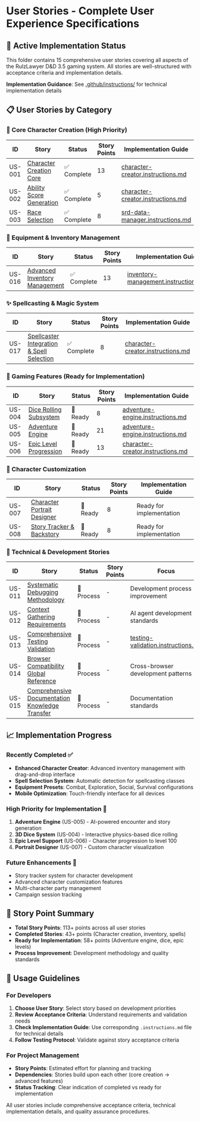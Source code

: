 # User Stories - Complete User Experience Specifications

## 🎯 Active Implementation Status

This folder contains 15 comprehensive user stories covering all aspects of the RulzLawyer D&D 3.5 gaming system. All stories are well-structured with acceptance criteria and implementation details.

**Implementation Guidance**: See [.github/instructions/](../.github/instructions/) for technical implementation details

## 📋 User Stories by Category

### 🎲 Core Character Creation (High Priority)
| ID | Story | Status | Story Points | Implementation Guide |
|----|-------|--------|--------------|---------------------|
| US-001 | [Character Creation Core](./character-creation-core-story.md) | ✅ Complete | 13 | [character-creator.instructions.md](../.github/instructions/implementation/character-creator.instructions.md) |
| US-002 | [Ability Score Generation](./ability-score-generation-story.md) | ✅ Complete | 5 | [character-creator.instructions.md](../.github/instructions/implementation/character-creator.instructions.md) |
| US-003 | [Race Selection](./race-selection-story.md) | ✅ Complete | 8 | [srd-data-manager.instructions.md](../.github/instructions/implementation/srd-data-manager.instructions.md) |

### 🎒 Equipment & Inventory Management 
| ID | Story | Status | Story Points | Implementation Guide |
|----|-------|--------|--------------|---------------------|
| US-016 | [Advanced Inventory Management](./advanced-inventory-management-story.md) | ✅ Complete | 13 | [inventory-management.instructions.md](../.github/instructions/implementation/inventory-management.instructions.md) |

### ✨ Spellcasting & Magic System
| ID | Story | Status | Story Points | Implementation Guide |
|----|-------|--------|--------------|---------------------|
| US-017 | [Spellcaster Integration & Spell Selection](./spellcaster-integration-spell-selection-story.md) | ✅ Complete | 8 | [character-creator.instructions.md](../.github/instructions/implementation/character-creator.instructions.md) |

### 🎯 Gaming Features (Ready for Implementation)
| ID | Story | Status | Story Points | Implementation Guide |
|----|-------|--------|--------------|---------------------|
| US-004 | [Dice Rolling Subsystem](./dice-rolling-subsystem-story.md) | 🚀 Ready | 8 | [adventure-engine.instructions.md](../.github/instructions/implementation/adventure-engine.instructions.md) |
| US-005 | [Adventure Engine](./adventure-engine-story.md) | 🚀 Ready | 21 | [adventure-engine.instructions.md](../.github/instructions/implementation/adventure-engine.instructions.md) |
| US-006 | [Epic Level Progression](./epic-level-progression-story.md) | 🚀 Ready | 13 | [character-creator.instructions.md](../.github/instructions/implementation/character-creator.instructions.md) |

### 🎨 Character Customization
| ID | Story | Status | Story Points | Implementation Guide |
|----|-------|--------|--------------|---------------------|
| US-007 | [Character Portrait Designer](./character-portrait-designer-story.md) | 🚀 Ready | 8 | Ready for implementation |
| US-008 | [Story Tracker & Backstory](./story-tracker-backstory-story.md) | 🚀 Ready | 8 | Ready for implementation |

### 🔧 Technical & Development Stories
| ID | Story | Status | Story Points | Focus |
|----|-------|--------|--------------|-------|
| US-011 | [Systematic Debugging Methodology](./systematic-debugging-methodology-story.md) | 📖 Process | - | Development process improvement |
| US-012 | [Context Gathering Requirements](./context-gathering-requirements-story.md) | 📖 Process | - | AI agent development standards |
| US-013 | [Comprehensive Testing Validation](./comprehensive-testing-validation-story.md) | 📖 Process | - | [testing-validation.instructions.md](../.github/instructions/implementation/testing-validation.instructions.md) |
| US-014 | [Browser Compatibility Global Reference](./browser-compatibility-global-reference-story.md) | 📖 Process | - | Cross-browser development patterns |
| US-015 | [Comprehensive Documentation Knowledge Transfer](./comprehensive-documentation-knowledge-transfer-story.md) | 📖 Process | - | Documentation standards |

## 📈 Implementation Progress

### Recently Completed ✅
- **Enhanced Character Creator**: Advanced inventory management with drag-and-drop interface
- **Spell Selection System**: Automatic detection for spellcasting classes  
- **Equipment Presets**: Combat, Exploration, Social, Survival configurations
- **Mobile Optimization**: Touch-friendly interface for all devices

### High Priority for Implementation 🚀
1. **Adventure Engine** (US-005) - AI-powered encounter and story generation
2. **3D Dice System** (US-004) - Interactive physics-based dice rolling
3. **Epic Level Support** (US-006) - Character progression to level 100
4. **Portrait Designer** (US-007) - Custom character visualization

### Future Enhancements 🔮
- Story tracker system for character development
- Advanced character customization features
- Multi-character party management
- Campaign session tracking

## 🎯 Story Point Summary

- **Total Story Points**: 113+ points across all user stories
- **Completed Stories**: 43+ points (Character creation, inventory, spells)
- **Ready for Implementation**: 58+ points (Adventure engine, dice, epic levels)
- **Process Improvement**: Development methodology and quality standards

## 📖 Usage Guidelines

### For Developers
1. **Choose User Story**: Select story based on development priorities
2. **Review Acceptance Criteria**: Understand requirements and validation needs  
3. **Check Implementation Guide**: Use corresponding `.instructions.md` file for technical details
4. **Follow Testing Protocol**: Validate against story acceptance criteria

### For Project Management
- **Story Points**: Estimated effort for planning and tracking
- **Dependencies**: Stories build upon each other (core creation → advanced features)
- **Status Tracking**: Clear indication of completed vs ready for implementation

All user stories include comprehensive acceptance criteria, technical implementation details, and quality assurance procedures.